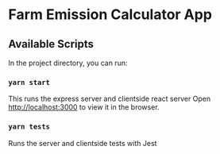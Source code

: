 # Farm Emission Calculator App

## Available Scripts

In the project directory, you can run:

### `yarn start`

This runs the express server and clientside react server
Open [http://localhost:3000](http://localhost:3000) to view it in the browser.

### `yarn tests`

Runs the server and clientside tests with Jest
